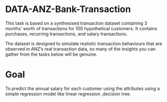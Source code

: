 # DATA-ANZ-Bank-Transaction

This task is based on a synthesised transaction dataset containing 3 months’ worth of transactions for 100 hypothetical customers. It contains purchases, recurring transactions, and salary transactions.

The dataset is designed to simulate realistic transaction behaviours that are observed in ANZ’s real transaction data, so many of the insights you can gather from the tasks below will be genuine.

# Goal
To predict the annual salary for each customer using the attributes using a simple regression model like linear regression ,decision tree.
